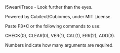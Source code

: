 i5wear/iTrace - Look further than the eyes.

Powered by Cubitect/Cubiomes, under MIT License.

Paste F3+C or the following commands to use:

CHECK(0), CLEAR(0), VER(1), CAL(1), ERR(2), ADD(3).

Numbers indicate how many arguments are required.
